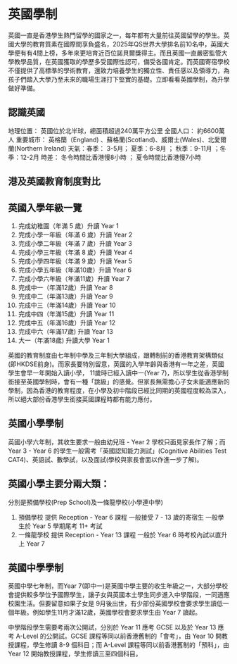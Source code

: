 # 英國學制

英國一直是香港學生熱門留學的國家之一，每年都有大量前往英國留學的學生。英國大學的教育質素在國際間享負盛名，2025年QS世界大學排名前10名中，英國大學便有有4間上榜，多年來更培育近百位諾貝爾獎得主。而且英國一直嚴密監管大學教學品質，在英國獲取的學歷多受國際性認可，備受各國肯定。而英國寄宿學校不僅提供了高標準的學術教育，還致力培養學生的獨立性、責任感以及領導力，為孩子們踏入大學乃至未來的職場生涯打下堅實的基礎。立即看看英國學制，為升學做好準備。

## 認識英國
地理位置： 英國位於北半球，總面積超過240萬平方公里
全國人口： 約6600萬人
重要城市： 英格籣（England)  、蘇格蘭(Scotland)、威爾士(Wales)、北愛爾蘭(Northern Ireland)
天氣：春季： 3-5月； 夏季：6-8月 ； 秋季：9-11月 ；冬季：12-2月
時差： 冬令時間比香港慢8小時 ； 夏令時間比香港慢7小時

## 港及英國教育制度對比
## 英國入學年級一覽
1. 完成幼稚園（年滿 5 歲）升讀 Year 1
2. 完成小學一年級（年滿 6 歲）升讀 Year 2
3. 完成小學二年級（年滿 7 歲）升讀 Year 3
4. 完成小學三年級（年滿 8 歲）升讀 Year 4
5. 完成小學四年級（年滿 9 歲）升讀 Year 5
6. 完成小學五年級（年滿10歲）升讀 Year 6
7. 完成小學六年級（年滿11歲）升讀 Year 7 
8. 完成中一（年滿12歲）升讀 Year 8 
9. 完成中二（年滿13歲）升讀 Year 9 
10. 完成中三（年滿14歲）升讀 Year 10 
11. 完成中四（年滿15歲）升讀 Year 11 
12. 完成中五（年滿16歲）升讀 Year 12 
13. 完成中六（年滿17歲) 升讀 Year 13 
14. 大一（年滿18歲)  升讀大學 Year 1

英國的教育制度由七年制中學及三年制大學組成，跟轉制前的香港教育架構類似(即HKDSE前身)。而家長要特別留意，英國的入學年齡與香港有一年之差，英國學生會早一年開始入讀小學， 11歲時已經入讀中一(Year 7)，所以學生從香港學制銜接至英國學制時，會有一種「跳級」的感覺。但家長無需擔心子女未能適應新的學制，因為香港的教育程度，在小學及初中階段已經比同期的英國程度較為深入，所以絕大部份香港學生銜接英國課程時都有能力應付。


## 英國小學學制
英國小學六年制，其收生要求一般由幼兒班 - Year 2 學校只面見家長作了解；而 Year 3 - Year 6 的學生一般需考「英國認知能力測試」(Cognitive Abilities Test CAT4)、英語試、數學試，以及面試(學校與家長會面以作進一步了解)。


## 英國小學主要分兩大類：
分別是預備學校(Prep School)及一條龍學校(小學連中學)

1. 預備學校
提供 Reception - Year 6 課程
一般接受 7 - 13 歲的寄宿生
一般學生於 Year 5 學期尾考 11+ 考試
2. 一條龍學校
提供 Reception - Year 13 課程
一般於 Year 6 時考校內試以直升上 Year 7


## 英國中學學制
英國中學七年制，而Year 7(即中一)是英國中學主要的收生年級之一，大部分學校會提供較多學位予國際學生，讓子女與英國本土學生同步進入中學階段，一同適應校園生活。但要留意如果子女是 9月後出世，有少部份英國學校會要求學生讀低一個年級。例如學生11月才滿12歲，英國學校會要求學生由 Year 7 讀起。

中學階段學生需要考兩次公開試，分別於 Year 11 應考 GCSE 以及於 Year 13 應考 A-Level 的公開試。GCSE 課程等同以前香港舊制的「會考」，由 Year 10 開教授課程，學生修讀 8-9 個科目；而 A-Level 課程等同以前香港舊制的「預科」，由 Year 12 開始教授課程，學生修讀三至四個科目。